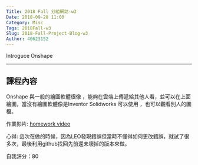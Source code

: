 ```yaml
---
Title: 2018 Fall 分組網誌-w3
Date: 2018-09-28 11:00
Category: Misc
Tags: 2018Fall-w3
Slug: 2018-Fall-Project-Blog-w3
Author: 40623152
---
```


Introguce Onshape 

<!-- PELICAN_END_SUMMARY -->
----


課程內容
----

Onshape 與一般的繪圖軟體很像 ，能夠在雲端上傳遞給其他人看，並可以在上面繪圖，當沒有繪圖軟體像是Inventor Solidworks 可以使用 ，也可以觀看別人的圖檔。

作業影片:
[homework video](https://www.youtube.com/watch?v=N5ysDAhmSI0)

心得:
這次在做的時候，因為LEO發現錯誤但當時不懂得如何更改錯誤，就試了很多次，最後利用github找回先前還未壞掉的版本來做。


自我評分：80



